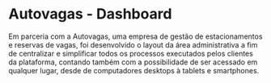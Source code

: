 # Autovagas - Dashboard

Em parceria com a Autovagas, uma empresa de gestão de estacionamentos e reservas de vagas, foi desenvolvido o layout da área administrativa a fim de centralizar e simplificar todos os processos executados pelos clientes da plataforma, contando também com a possibilidade de ser acessado em qualquer lugar, desde de computadores desktops à tablets e smartphones.
